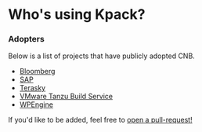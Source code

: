 # Who's using Kpack?

### Adopters
Below is a list of projects that have publicly adopted CNB. 

* [Bloomberg](https://www.techatbloomberg.com/)
* [SAP](https://www.sap.com/)
* [Terasky](https://www.terasky.com/)
* [VMware Tanzu Build Service](https://tanzu.vmware.com/build-service)
* [WPEngine](https://wpengine.com/)

If you'd like to be added, feel free to [open a pull-request!](https://github.com/pivotal/kpack/pulls)
